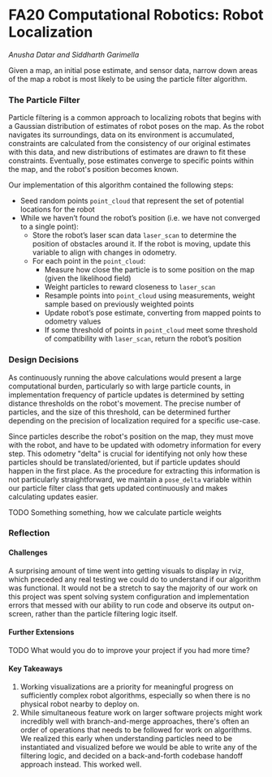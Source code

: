 # FA20 Computational Robotics: Robot Localization
*Anusha Datar and Siddharth Garimella*

Given a map, an initial pose estimate, and sensor data, narrow down areas of the map a robot is most likely to be using the particle filter algorithm. 

### The Particle Filter

Particle filtering is a common approach to localizing robots that begins with a Gaussian distribution of estimates of robot poses on the map. As the robot navigates its surroundings, data on its environment is accumulated, constraints are calculated from the consistency of our original estimates with this data, and new distributions of estimates are drawn to fit these constraints. Eventually, pose estimates converge to specific points within the map, and the robot's position becomes known.

Our implementation of this algorithm contained the following steps:

-   Seed random points `point_cloud` that represent the set of potential locations for the robot
-   While we haven’t found the robot’s position (i.e. we have not converged to a single point):
	-  Store the robot’s laser scan data `laser_scan` to determine the position of obstacles around it. If the robot is moving, update this variable to align with changes in odometry.
    -   For each point in the `point_cloud`:
		-   Measure how close the particle is to some position on the map (given the likelihood field)
		-   Weight particles to reward closeness to `laser_scan`
		-   Resample points into `point_cloud` using measurements, weight sample based on previously weighted points
		-   Update robot’s pose estimate, converting from mapped points to odometry values
		-   If some threshold of points in `point_cloud` meet some threshold of compatibility with `laser_scan`, return the robot’s position

### Design Decisions

As continuously running the above calculations would present a large computational burden, particularly so with large particle counts, in implementation frequency of particle updates is determined by setting distance thresholds on the robot's movement. The precise number of particles, and the size of this threshold, can be determined further depending on the precision of localization required for a specific use-case.

Since particles describe the robot's position on the map, they must move with the robot, and have to be updated with odometry information for every step. This odometry "delta" is crucial for identifying not only how these particles should be translated/oriented, but if particle updates should happen in the first place. As the procedure for extracting this information is not particularly straightforward, we maintain a `pose_delta` variable within our particle filter class that gets updated continuously and makes calculating updates easier.

TODO Something something, how we calculate particle weights

### Reflection

#### Challenges

A surprising amount of time went into getting visuals to display in rviz, which preceded any real testing we could do to understand if our algorithm was functional. It would not be a stretch to say the majority of our work on this project was spent solving system configuration and implementation errors that messed with our ability to run code and observe its output on-screen, rather than the particle filtering logic itself.

#### Further Extensions

TODO What would you do to improve your project if you had more time?

#### Key Takeaways

1. Working visualizations are a priority for meaningful progress on sufficiently complex robot algorithms, especially so when there is no physical robot nearby to deploy on. 
2. While simultaneous feature work on larger software projects might work incredibly well with branch-and-merge approaches, there's often an order of operations that needs to be followed for work on algorithms. We realized this early when understanding particles need to be instantiated and visualized before we would be able to write any of the filtering logic, and decided on a back-and-forth codebase handoff approach instead. This worked well. 
